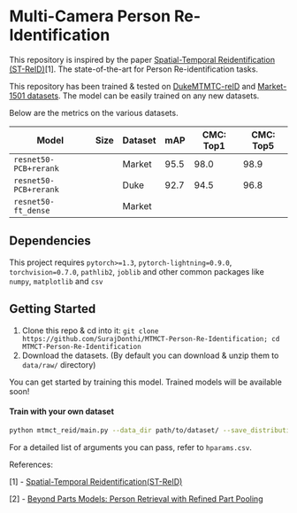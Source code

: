 # Multi-Camera Person Re-Identification

This repository is inspired by the paper [Spatial-Temporal Reidentification (ST-ReID)](https://arxiv.org/pdf/1812.03282.pdf)[1]. The state-of-the-art for Person Re-identification tasks.

This repository has been trained & tested on [DukeMTMTC-reID](https://megapixels.cc/duke_mtmc/) and [Market-1501 datasets](https://www.kaggle.com/pengcw1/market-1501). The model can be easily trained on any new datasets.

Below are the metrics on the various datasets.

| Model                | Size | Dataset | mAP  | CMC: Top1 | CMC: Top5 |
| -------------------- | ---- | ------- | ---- | --------- | --------- |
| `resnet50-PCB+rerank`|      | Market  | 95.5 |   98.0    |   98.9    |
| `resnet50-PCB+rerank`|      | Duke    | 92.7 |   94.5    |   96.8    |
| `resnet50-ft_dense`  |      | Market  |      |           |           |

## Dependencies

This project requires `pytorch>=1.3`, `pytorch-lightning=0.9.0`, `torchvision=0.7.0`, `pathlib2`, `joblib` and other common packages like `numpy`, `matplotlib` and `csv`

## Getting Started

1. Clone this repo & cd into it: `git clone https://github.com/SurajDonthi/MTMCT-Person-Re-Identification; cd MTMCT-Person-Re-Identification`
2. Download the datasets. (By default you can download & unzip them to `data/raw/` directory)

You can get started by training this model. Trained models will be available soon!

#### Train with your own dataset

```sh
python mtmct_reid/main.py --data_dir path/to/dataset/ --save_distribution path/to/dataset/st_distribution.pkl --gpus 1 --max_epochs 60
```

For a detailed list of arguments you can pass, refer to `hparams.csv`.

References:

[1] - [Spatial-Temporal Reidentification(ST-ReID)](https://arxiv.org/pdf/1812.03282.pdf)

[2] - [Beyond Parts Models: Person Retrieval with Refined Part Pooling](https://arxiv.org/pdf/1711.09349)
